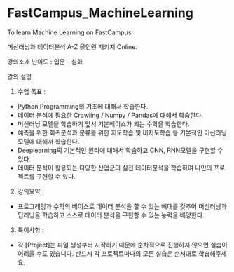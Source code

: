 # FastCampus_MachineLearning
To learn Machine Learning on FastCampus

머신러닝과 데이터분석 A-Z 올인원 패키지 Online.

강의소개
난이도 : 입문 - 심화

강의 설명
 
1. 수업 목표 :
  - Python Programming의 기초에 대해서 학습한다.
  - 데이터 분석에 필요한 Crawling / Numpy / Pandas에 대해서 학습한다.
  - 머신러닝 모델을 학습하기 앞서 기본베이스가 되는 수학을 학습한다.
  - 예측을 위한 회귀분석과 분류를 위한 지도학습 및 비지도학습 등 기본적인 머신러닝 모델에 대해서 학습한다.
  - Deeplearning의 기본적인 원리에 대해서 학습하고 CNN, RNN모델을 구현할 수 있다.
  - 데이터 분석이 활용되는 다양한 산업군의 실전 데이터분석을 학습하여 나만의 프로젝트를 구현할 수 있다.

2. 강의요약 :
 - 프로그래밍과 수학의 베이스로 데이터 분석을 할 수 있는 뼈대를 갖추어 머신러닝과 딥러닝을 학습하고 스스로 데이터 분석을 구현할 수 있는 능력을 배양한다. 

3. 특이사항 :
 - 각 [Project]는 파일 생성부터 시작하기 때문에 순차적으로 진행하지 않으면 실습이 어려울 수도 있습니다. 반드시 각 프로젝트마다의 모든 실습은 순서대로 학습해주세요.
